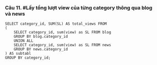 ### Câu 11. #Lấy tổng lượt view của từng category thông qua blog và news
```
SELECT category_id, SUM(SL) AS total_views FROM 
( 
	SELECT category_id, sum(view) as SL FROM blog 
	GROUP BY blog.category_id
	UNION ALL 
	SELECT category_id, sum(view) as SL FROM news
	GROUP BY news.category_id
) AS subtabl
GROUP BY category_id;
```
